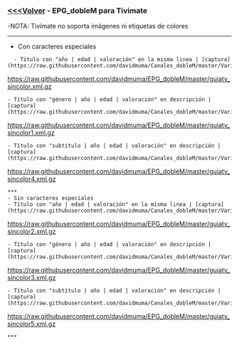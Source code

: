 ### [<<<Volver](https://github.com/davidmuma/EPG_dobleM) - EPG_dobleM para Tivimate
-NOTA: Tivimate no soporta imágenes ni etiquetas de colores
***
- Con caracteres especiales
```
  - Título con "año | edad | valoración" en la misma linea | [captura](https://raw.githubusercontent.com/davidmuma/Canales_dobleM/master/Varios/EPG/Tivimate.jpg)
  ```
  https://raw.githubusercontent.com/davidmuma/EPG_dobleM/master/guiatv_sincolor.xml.gz
  ```
  - Título con "género | año | edad | valoración" en descripción | [captura](https://raw.githubusercontent.com/davidmuma/Canales_dobleM/master/Varios/EPG/Tivimate1.jpg)
  ```
  https://raw.githubusercontent.com/davidmuma/EPG_dobleM/master/guiatv_sincolor1.xml.gz
  ```
  - Título con "subtítulo | año | edad | valoración" en descripción | [captura](https://raw.githubusercontent.com/davidmuma/Canales_dobleM/master/Varios/EPG/Tivimate4.jpg)
  ```
  https://raw.githubusercontent.com/davidmuma/EPG_dobleM/master/guiatv_sincolor4.xml.gz
  ```
***
- Sin caracteres especiales
  - Título con "año | edad | valoración" en la misma linea | [captura](https://raw.githubusercontent.com/davidmuma/Canales_dobleM/master/Varios/EPG/Tivimate2.jpg)
  ```
  https://raw.githubusercontent.com/davidmuma/EPG_dobleM/master/guiatv_sincolor2.xml.gz
  ```
  - Título con "género | año | edad | valoración" en descripción | [captura](https://raw.githubusercontent.com/davidmuma/Canales_dobleM/master/Varios/EPG/Tivimate3.jpg)
  ```
  https://raw.githubusercontent.com/davidmuma/EPG_dobleM/master/guiatv_sincolor3.xml.gz
  ```
  - Título con "subtítulo | año | edad | valoración" en descripción | [captura](https://raw.githubusercontent.com/davidmuma/Canales_dobleM/master/Varios/EPG/Tivimate5.jpg)
  ```
  https://raw.githubusercontent.com/davidmuma/EPG_dobleM/master/guiatv_sincolor5.xml.gz
  ```
***
